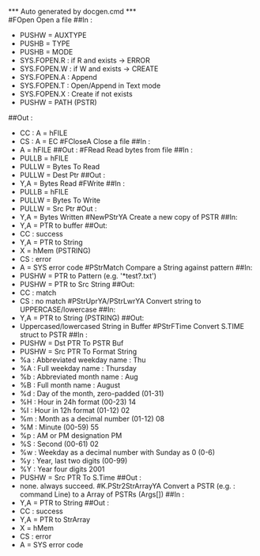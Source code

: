 *** Auto generated by docgen.cmd ***  
#FOpen
Open a file
##In :
+ PUSHW = AUXTYPE
+ PUSHB = TYPE
+ PUSHB = MODE
 + SYS.FOPEN.R	 : if R and exists -> ERROR
 + SYS.FOPEN.W	 : if W and exists -> CREATE
 + SYS.FOPEN.A	 : Append
 + SYS.FOPEN.T	 : Open/Append in Text mode
 + SYS.FOPEN.X	 : Create if not exists
+ PUSHW = PATH (PSTR)

##Out : 
+ CC : A = hFILE
+ CS : A = EC
#FCloseA
Close a file
##In :
+ A = hFILE
##Out :
#FRead
Read bytes from file
##In :
+ PULLB = hFILE
+ PULLW = Bytes To Read
+ PULLW = Dest Ptr
##Out :
+ Y,A = Bytes Read
#FWrite
##In :
+ PULLB = hFILE
+ PULLW = Bytes To Write
+ PULLW = Src Ptr
#Out :
+ Y,A = Bytes Written
#NewPStrYA
Create a new copy of PSTR
##In:
+ Y,A = PTR to buffer
##Out:
+ CC : success 
 + Y,A = PTR to String
 + X = hMem (PSTRING)
+ CS : error
 + A = SYS error code
#PStrMatch
Compare a String against pattern
##In: 
 + PUSHW = PTR to Pattern (e.g. '*test?.txt')
 + PUSHW = PTR to Src String 
##Out: 
 + CC : match
 + CS : no match
#PStrUprYA/PStrLwrYA
Convert string to UPPERCASE/lowercase
##In:
 + Y,A = PTR to String (PSTRING)
##Out:
 + Uppercased/lowercased String in Buffer
#PStrFTime
Convert S.TIME struct to PSTR
##In : 
+ PUSHW = Dst PTR To PSTR Buf
+ PUSHW = Src PTR To Format String
 + %a : Abbreviated weekday name : Thu
 + %A : Full weekday name : Thursday 
 + %b : Abbreviated month name : Aug 
 + %B : Full month name : August 
 + %d : Day of the month, zero-padded (01-31)
 + %H : Hour in 24h format (00-23) 14 
 + %I : Hour in 12h format (01-12) 02 
 + %m : Month as a decimal number (01-12) 08 
 + %M : Minute (00-59) 55 
 + %p : AM or PM designation PM 
 + %S : Second (00-61) 02 
 + %w : Weekday as a decimal number with Sunday as 0 (0-6) 
 + %y : Year, last two digits (00-99)
 + %Y : Year four digits 2001 
+ PUSHW = Src PTR To S.Time
##Out :
 + none. always succeed.
#K.PStr2StrArrayYA
Convert a PSTR (e.g. : command Line) to a Array of PSTRs (Args[])
##In : 
+ Y,A = PTR to String
##Out :
+ CC : success
 + Y,A = PTR to StrArray
 + X = hMem
+ CS : error
 + A = SYS error code
